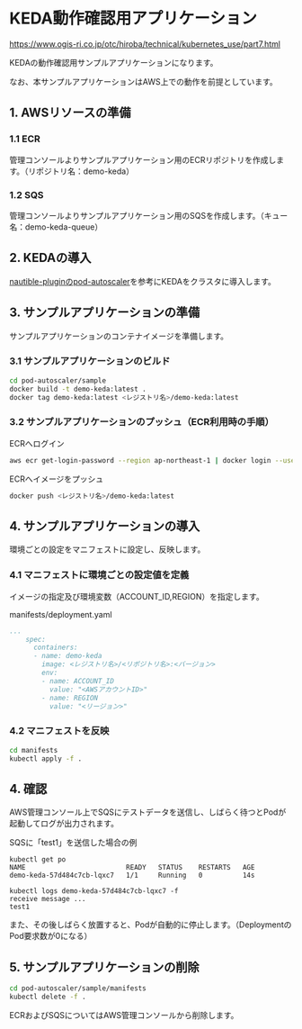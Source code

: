# KEDA動作確認用アプリケーション
https://www.ogis-ri.co.jp/otc/hiroba/technical/kubernetes_use/part7.html

KEDAの動作確認用サンプルアプリケーションになります。

なお、本サンプルアプリケーションはAWS上での動作を前提としています。

## 1. AWSリソースの準備

### 1.1 ECR

管理コンソールよりサンプルアプリケーション用のECRリポジトリを作成します。（リポジトリ名：demo-keda）

### 1.2 SQS

管理コンソールよりサンプルアプリケーション用のSQSを作成します。（キュー名：demo-keda-queue）

## 2. KEDAの導入

[nautible-pluginのpod-autoscaler](https://github.com/nautible/nautible-plugin/tree/main/pod-autoscaler)を参考にKEDAをクラスタに導入します。

## 3. サンプルアプリケーションの準備

サンプルアプリケーションのコンテナイメージを準備します。

### 3.1 サンプルアプリケーションのビルド

```bash
cd pod-autoscaler/sample
docker build -t demo-keda:latest .
docker tag demo-keda:latest <レジストリ名>/demo-keda:latest
```

### 3.2 サンプルアプリケーションのプッシュ（ECR利用時の手順）

ECRへログイン

```bash
aws ecr get-login-password --region ap-northeast-1 | docker login --username AWS --password-stdin <レジストリ名>
```

ECRへイメージをプッシュ

```bash
docker push <レジストリ名>/demo-keda:latest
```

## 4. サンプルアプリケーションの導入

環境ごとの設定をマニフェストに設定し、反映します。

### 4.1 マニフェストに環境ごとの設定値を定義

イメージの指定及び環境変数（ACCOUNT_ID,REGION）を指定します。

manifests/deployment.yaml

```yaml
...
    spec:
      containers:
      - name: demo-keda
        image: <レジストリ名>/<リポジトリ名>:<バージョン>
        env:
        - name: ACCOUNT_ID
          value: "<AWSアカウントID>"
        - name: REGION
          value: "<リージョン>"
```

### 4.2 マニフェストを反映

```bash
cd manifests
kubectl apply -f .
```

## 4. 確認

AWS管理コンソール上でSQSにテストデータを送信し、しばらく待つとPodが起動してログが出力されます。

SQSに「test1」を送信した場合の例

```text
kubectl get po
NAME                         READY   STATUS    RESTARTS   AGE
demo-keda-57d484c7cb-lqxc7   1/1     Running   0          14s

kubectl logs demo-keda-57d484c7cb-lqxc7 -f
receive message ...
test1
```

また、その後しばらく放置すると、Podが自動的に停止します。（DeploymentのPod要求数が0になる）

## 5. サンプルアプリケーションの削除

```bash
cd pod-autoscaler/sample/manifests
kubectl delete -f .
```

ECRおよびSQSについてはAWS管理コンソールから削除します。
